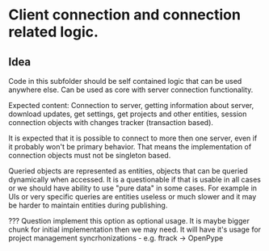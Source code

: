 # Client connection and connection related logic.

## Idea
Code in this subfolder should be self contained logic that can be used anywhere
else. Can be used as core with server connection functionality.

Expected content: Connection to server, getting information about server,
download updates, get settings, get projects and other entities, session
connection objects with changes tracker (transaction based).

It is expected that it is possible to connect to more then one server, even
if it probably won't be primary behavior. That means the implementation of
connection objects must not be singleton based.

Queried objects are represented as entities, objects that can be queried
dynamically when accessed. It is a questionable if that is usable in all cases
or we should have ability to use "pure data" in some cases. For example in UIs
or very specific queries are entities useless or much slower and it may be
harder to maintain entities during publishing.

??? Question implement this option as optional usage. It is maybe bigger chunk
for initial implementation then we may need.
It will have it's usage for project management syncrhonizations
    - e.g. ftrack -> OpenPype
